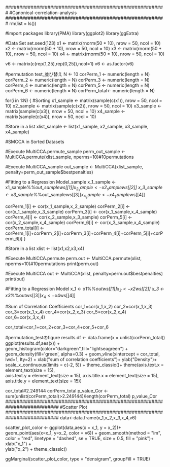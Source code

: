 #########################################################
#Canonical-correlation-analysis
#########################################################
rm(list = ls())

#import packages
library(PMA)
library(ggplot2)
library(ggExtra)


#Data Set
set.seed(123)
x1 <- matrix(rnorm(50 * 10), nrow = 50, ncol = 10)
x2 <- matrix(rnorm(50 * 10), nrow = 50, ncol = 10)
x3 <- matrix(rnorm(50 * 10), nrow = 50, ncol = 10)
x4 <- matrix(rnorm(50 * 10), nrow = 50, ncol = 10)


v6 <- matrix(c(rep(1,25),rep(0,25)),ncol=1)
v6 <- as.factor(v6)


#permutation test_並び替え
N <- 10
corPerm_1 <- numeric(length = N) 
corPerm_2 <- numeric(length = N) 
corPerm_3 <- numeric(length = N) 
corPerm_4 <- numeric(length = N) 
corPerm_5 <- numeric(length = N) 
corPerm_6 <- numeric(length = N) 
corPerm_total<- numeric(length = N) 

for(i in 1:N)
{
  #Sorting
  x1_sample <- matrix(sample(c(x1)), nrow = 50, ncol = 10)
  x2_sample <- matrix(sample(c(x2)), nrow = 50, ncol = 10)
  x3_sample <- matrix(sample(c(x3)), nrow = 50, ncol = 10)
  x4_sample <- matrix(sample(c(x4)), nrow = 50, ncol = 10)
  
  #Store in a list
  xlist_sample <- list(x1_sample, x2_sample, x3_sample, x4_sample)
  
  #SMCCA in Sorted Datasets
  
  #Execute MultiCCA.permute_sample
  perm_out_sample <- MultiCCA.permute(xlist_sample, nperms=10)#10permutations
  
  
  #Execute MultiCCA_sample
  out_sample <- MultiCCA(xlist_sample, penalty=perm_out_sample$bestpenalties)
  

  #Fitting to a Regression Model_sample
  x_1_sample <- x1_sample%*%out_sample$ws[[1]]
  x_2_sample <- x2_sample%*%out_sample$ws[[2]]
  x_3_sample <- x3_sample%*%out_sample$ws[[3]]
  x_4_sample <- x4_sample%*%out_sample$ws[[4]]
  
  
  corPerm_1[i] <- cor(x_1_sample,x_2_sample)
  corPerm_2[i] <- cor(x_1_sample,x_3_sample)
  corPerm_3[i] <- cor(x_1_sample,x_4_sample)
  corPerm_4[i] <- cor(x_2_sample,x_3_sample)
  corPerm_5[i] <- cor(x_2_sample,x_4_sample)
  corPerm_6[i] <- cor(x_3_sample,x_4_sample)
  corPerm_total[i] <- corPerm_1[i]+corPerm_2[i]+corPerm_3[i]+corPerm_4[i]+corPerm_5[i]+corPerm_6[i]
}


#Store in a list
xlist <- list(x1,x2,x3,x4)


#Execute MultiCCA.permute
perm.out <- MultiCCA.permute(xlist, nperms=10)#10permutations
print(perm.out)

#Execute MultiCCA
out <- MultiCCA(xlist, penalty=perm.out$bestpenalties)
print(out)


#Fitting to a Regression Model
x_1 <- x1%*%out$ws[[1]]
x_2 <- x2%*%out$ws[[2]]
x_3 <- x3%*%out$ws[[3]]
x_4 <- x4%*%out$ws[[4]]



#Sum of Correlation Coefficients
cor_1=cor(x_1,x_2)
cor_2=cor(x_1,x_3)
cor_3=cor(x_1,x_4)
cor_4=cor(x_2,x_3)
cor_5=cor(x_2,x_4)
cor_6=cor(x_3,x_4)

cor_total=cor_1+cor_2+cor_3+cor_4+cor_5+cor_6


#permutation_testのfigure
results.df <- data.frame(x = unlist(corPerm_total))
ggplot(results.df,aes(x)) + 
  geom_histogram(color="darkgreen",fill="lightseagreen") +
  geom_density(fill='green', alpha=0.3) +
  geom_vline(xintercept = cor_total, lwd=1, lty=2) +
  xlab("sum of correlation coefficients")+
  ylab("Density")+
  scale_x_continuous(limits = c(-2, 5)) +
  theme_classic()+
  theme(axis.text.x = element_text(size = 15),  
       axis.text.y = element_text(size = 15),
        axis.title.x = element_text(size = 15), 
        axis.title.y = element_text(size = 15))


cor_total#2.249144
corPerm_total
p_value_Cor <- sum(unlist(corPerm_total)>2.249144)/length(corPerm_total)
p_value_Cor
###########################################################################
#Scatter Plot
###########################################################################
data<-data.frame(x_1,x_2,x_3,x_4,v6)

scatter_plot_color <- ggplot(data,aes(x = x_1, y = x_2))+
  geom_point(aes(x=x_1, y=x_2, color = v6)) +
  geom_smooth(method = "lm", color = "red",
              linetype = "dashed",
              se = TRUE,
              size = 0.5,
              fill = "pink")+
  xlab("x_1") +  
  ylab("x_2") + 
  theme_classic()

ggMarginal(scatter_plot_color, type = "densigram", groupFill = TRUE)
